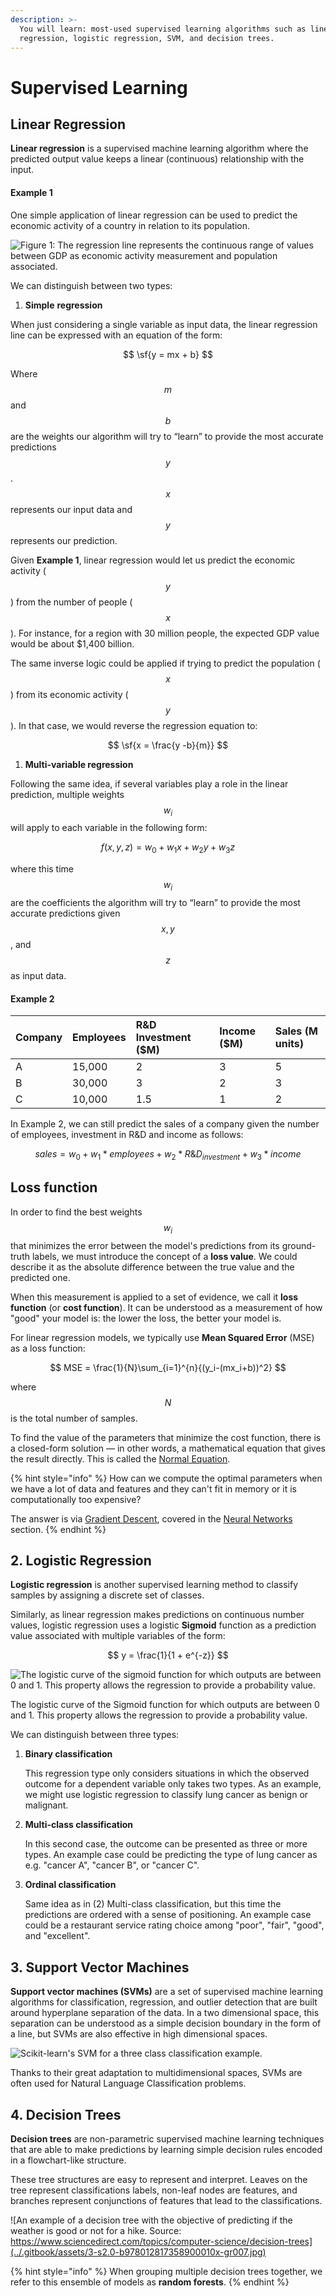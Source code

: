 ```yaml
---
description: >-
  You will learn: most-used supervised learning algorithms such as linear
  regression, logistic regression, SVM, and decision trees.
---
```


# Supervised Learning

## Linear Regression

**Linear regression** is a supervised machine learning algorithm where the predicted output value keeps a linear \(continuous\) relationship with the input.

#### **Example 1**

One simple application of linear regression can be used to predict the economic activity of a country in relation to its population.

![Figure 1: The regression line represents the continuous range of values between GDP as economic activity measurement and population associated.](../.gitbook/assets/screen_shot_2020-06-28_at_2.21.26_pm.png)

We can distinguish between two types:

1. **Simple** **regression**

When just considering a single variable as input data, the linear regression line can be expressed with an equation of the form:

$$
\sf{y = mx + b}
$$

Where $$m $$ and $$ b$$ are the weights our algorithm will try to “learn” to provide the most accurate predictions $$y $$. $$x$$ represents our input data and $$y$$ represents our prediction.

Given **Example 1**, linear regression would let us predict the economic activity \( $$y$$ \) from the number of people \( $$x $$ \). For instance, for a region with 30 million people, the expected GDP value would be about $1,400 billion.

The same inverse logic could be applied if trying to predict the population \( $$x$$ \) from its economic activity \( $$y$$ \). In that case, we would reverse the regression equation to:

$$
\sf{x = \frac{y -b}{m}}
$$

1. **Multi-variable regression**

Following the same idea, if several variables play a role in the linear prediction, multiple weights  $$w_i$$ will apply to each variable in the following form:

$$
f(x, y, z) = w_0 + w_1x + w_2y + w_3z
$$

where this time $$w_i $$are the coefficients the algorithm will try to “learn” to provide the most accurate predictions given $$x, y$$, and $$z$$ as input data.

#### Example 2

| Company | Employees | R&D Investment \($M\) | Income \($M\) | Sales \(M units\) |
| :--- | :--- | :--- | :--- | :--- |
| A | 15,000 | 2 | 3 | 5 |
| B | 30,000 | 3 | 2 | 3 |
| C | 10,000 | 1.5 | 1 | 2 |

In Example 2, we can still predict the sales of a company given the number of employees, investment in R&D and income as follows:

$$
sales = w_0 + w_1*employees + w_2*R\&D_{investment} + w_3 * income
$$

## **Loss function**

In order to find the best weights $$w_i $$ that minimizes the error between the model's predictions from its ground-truth labels, we must introduce the concept of a **loss value**. We could describe it as the absolute difference between the true value and the predicted one.

When this measurement is applied to a set of evidence, we call it **loss function** \(or **cost function**\). It can be understood as a measurement of how "good" your model is: the lower the loss, the better your model is.

For linear regression models, we typically use **Mean Squared Error** \(MSE\) as a loss function:

$$
MSE = \frac{1}{N}\sum_{i=1}^{n}{(y_i-(mx_i+b))^2}
$$

where $$N$$ is the total number of samples.

To find the value of the parameters that minimize the cost function, there is a closed-form solution — in other words, a mathematical equation that gives the result directly. This is called the [Normal Equation](https://www.coursera.org/lecture/machine-learning/normal-equation-2DKxQ).

{% hint style="info" %}
How can we compute the optimal parameters when we have a lot of data and features and they can't fit in memory or it is computationally too expensive? 

The answer is via [Gradient Descent](deep-learning.md#gradient-descent), covered in the [Neural Networks](deep-learning.md#neural-networks) section.
{% endhint %}

## 2. Logistic Regression

**Logistic regression** is another supervised learning method to classify samples by assigning a discrete set of classes. 

Similarly, as linear regression makes predictions on continuous number values, logistic regression uses a logistic **Sigmoid** function as a prediction value associated with multiple variables of the form:

$$
y = \frac{1}{1 + e^{-z}}
$$

![The logistic curve of the sigmoid function for which outputs are between 0 and 1. This property allows the regression to provide a probability value. ](../.gitbook/assets/external-content.duckduckgo.png)

The logistic curve of the Sigmoid function for which outputs are between 0 and 1. This property allows the regression to provide a probability value.

We can distinguish between three types:

1. **Binary classification**

   This regression type only considers situations in which the observed outcome for a dependent variable only takes two types. As an example, we might use logistic regression to classify lung cancer as benign or malignant.

2. **Multi-class classification**

   In this second case, the outcome can be presented as three or more types. An example case could be predicting the type of lung cancer as e.g. "cancer A", "cancer B", or "cancer C".

3. **Ordinal classification**

   Same idea as in \(2\) Multi-class classification, but this time the predictions are ordered with a sense of positioning. An example case could be a restaurant service rating choice among "poor", "fair", "good", and "excellent".

## 3. Support Vector Machines

**Support vector machines \(SVMs\)** are a set of supervised machine learning algorithms for classification, regression, and outlier detection that are built around hyperplane separation of the data. In a two dimensional space, this separation can be understood as a simple decision boundary in the form of a line, but SVMs are also effective in high dimensional spaces.

![Scikit-learn&apos;s SVM for a three class classification example.](../.gitbook/assets/screen_shot_2020-06-29_at_6.23.36_pm.png)

Thanks to their great adaptation to multidimensional spaces, SVMs are often used for Natural Language Classification problems.

## 4. Decision Trees

**Decision trees** are non-parametric supervised machine learning techniques that are able to make predictions by learning simple decision rules encoded in a flowchart-like structure.

These tree structures are easy to represent and interpret. Leaves on the tree represent classifications labels, non-leaf nodes are features, and branches represent conjunctions of features that lead to the classifications.

![An example of a decision tree with the objective of predicting if the weather is good or not for a hike. Source: https://www.sciencedirect.com/topics/computer-science/decision-trees](../.gitbook/assets/3-s2.0-b978012817358900010x-gr007.jpg)

{% hint style="info" %}
When grouping multiple decision trees together, we refer to this ensemble of models as **random forests**.
{% endhint %}

